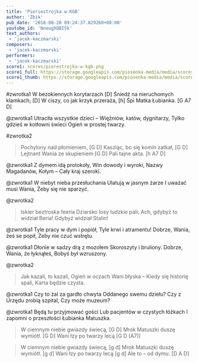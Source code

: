 ```yaml
---
title: 'Pieriestrojka w KGB'
author: 'Zbik'
pub_date: '2018-08-20 09:24:37.829260+00:00'
youtube_id: 'NneugXQBI5k'
text_authors:
 - 'jacek-kaczmarski'
composers:
 - 'jacek-kaczmarski'
performers:
 - 'jacek-kaczmarski'
score1: scores/pierestrojka-w-kgb.png
score1_full: https://storage.googleapis.com/piosenka-media/media/scores/pierestrojka-w-kgb.png
score1_thumb: https://storage.googleapis.com/piosenka-media/media/scores/pierestrojka-w-kgb.png.180x0_q85_upscale.png
---
```


#zwrotka1
W bezokiennych korytarzach [D]
Śniedź na nieruchomych klamkach; [D]
W ciszy, co jak krzyk przeraża, [h]
Śpi Matka Łubianka. [G A7 D]

@zwrotka1
Utraciła wszystkie dzieci –
Więźniów, katów, dygnitarzy,
Tylko gdzieś w kotłowni świeci
Ogień w prostej twarzy.

#zwrotka2
>Pochylony nad płomieniem, [G D]
>Kaszląc, bo się komin zatkał, [G D]
>Lejtnant Wania ze skupieniem [G D]
>Pali tajne akta. [h A7 D]

@zwrotka1
Z dymem idą protokoły,
Win dowody i wyroki,
Nazwy Magadanów, Kołym –
Cały kraj szeroki.

@zwrotka1
W niebyt nieba przesłuchania
Ulatują w jasnym żarze
I uważać musi Wania,
Żeby się nie sparzyć.

@zwrotka2
>Iskier beztroska feeria
>Dziarsko losy ludzkie pali;
>Ach, gdybyż to widział Beria!
>Gdybyż widział Stalin!

@zwrotka1
Tyle pracy w dym i popiół,
Tyle krwi i atramentu!
Dobrze, Wania, żeś se popił,
Żeby nie czuć wstrętu.

@zwrotka1
Dłonie w sadzy drą z mozołem
Skoroszyty i bruliony.
Dobrze, Wania, że łyknąłeś,
Bobyś był wzruszony.

@zwrotka2
>Jak kazali, to kazali,
>Ogień w oczach Wani błyska –
>Kiedy się historię spali,
>Karta będzie czysta.

@zwrotka1
Czy to żal za gardło chwyta
Oddanego swemu dziełu?
Czy z Urzędu zrobią szpital,
Czy może muzeum?

@zwrotka1
Będą tu przyjmować gości
Lub pacjentów w czystych łóżkach
I zapomni o przeszłości
Łubianka Matuszka.

>W ciemnym niebie gwiazdy świecą, [G D]
>Mrok Matuszki duszę wymiótł. [G D]
>Wani łzy po twarzy lecą [G D (A7)]

>W ciemnym niebie gwiazdy świecą, [g d]
>Mrok Matuszki duszę wymiótł. [g d]
>Wani łzy po twarzy lecą [g d]
>Ale to – od dymu. [D A D]